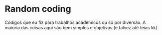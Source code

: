 # Random coding
Códigos que eu fiz para trabalhos acadêmicos ou só por diversão. 
A maioria das coisas aqui são bem simples e objetivas (e talvez até feias kk)
